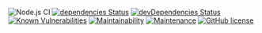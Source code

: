 ![Node.js CI](https://github.com/kyusu/parsing-metal-archives/workflows/Node.js%20CI/badge.svg)
[![dependencies Status](https://david-dm.org/kyusu/parsing-metal-archives/status.svg)](https://david-dm.org/kyusu/parsing-metal-archives)
[![devDependencies Status](https://david-dm.org/kyusu/parsing-metal-archives/dev-status.svg)](https://david-dm.org/kyusu/parsing-metal-archives?type=dev)
[![Known Vulnerabilities](https://snyk.io/test/github/kyusu/parsing-metal-archives/badge.svg)](https://snyk.io/test/github/kyusu/parsing-metal-archives)
[![Maintainability](https://api.codeclimate.com/v1/badges/b63333ac1a2b6c4e9ab0/maintainability)](https://codeclimate.com/github/kyusu/parsing-metal-archives/maintainability)
[![Maintenance](https://img.shields.io/badge/Maintained%3F-yes-green.svg)](https://github.com/kyusu/parsing-metal-archives/graphs/commit-activity)
[![GitHub license](https://img.shields.io/github/license/kyusu/parsing-metal-archives.svg)](https://github.com/kyusu/parsing-metal-archives/blob/master/LICENSE)
